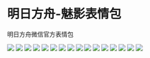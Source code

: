# 明日方舟-魅影表情包

明日方舟微信官方表情包

![](https://cdn.jsdelivr.net/gh/2x-ercha/twikoo-magic@master/image/Arknights_phantom/phantom_01.jpg)
![](https://cdn.jsdelivr.net/gh/2x-ercha/twikoo-magic@master/image/Arknights_phantom/phantom_02.jpg)
![](https://cdn.jsdelivr.net/gh/2x-ercha/twikoo-magic@master/image/Arknights_phantom/phantom_03.jpg)
![](https://cdn.jsdelivr.net/gh/2x-ercha/twikoo-magic@master/image/Arknights_phantom/phantom_04.jpg)
![](https://cdn.jsdelivr.net/gh/2x-ercha/twikoo-magic@master/image/Arknights_phantom/phantom_05.jpg)
![](https://cdn.jsdelivr.net/gh/2x-ercha/twikoo-magic@master/image/Arknights_phantom/phantom_06.jpg)
![](https://cdn.jsdelivr.net/gh/2x-ercha/twikoo-magic@master/image/Arknights_phantom/phantom_07.jpg)
![](https://cdn.jsdelivr.net/gh/2x-ercha/twikoo-magic@master/image/Arknights_phantom/phantom_08.jpg)
![](https://cdn.jsdelivr.net/gh/2x-ercha/twikoo-magic@master/image/Arknights_phantom/phantom_09.jpg)
![](https://cdn.jsdelivr.net/gh/2x-ercha/twikoo-magic@master/image/Arknights_phantom/phantom_10.jpg)
![](https://cdn.jsdelivr.net/gh/2x-ercha/twikoo-magic@master/image/Arknights_phantom/phantom_11.jpg)
![](https://cdn.jsdelivr.net/gh/2x-ercha/twikoo-magic@master/image/Arknights_phantom/phantom_12.jpg)
![](https://cdn.jsdelivr.net/gh/2x-ercha/twikoo-magic@master/image/Arknights_phantom/phantom_13.jpg)
![](https://cdn.jsdelivr.net/gh/2x-ercha/twikoo-magic@master/image/Arknights_phantom/phantom_14.jpg)
![](https://cdn.jsdelivr.net/gh/2x-ercha/twikoo-magic@master/image/Arknights_phantom/phantom_15.jpg)
![](https://cdn.jsdelivr.net/gh/2x-ercha/twikoo-magic@master/image/Arknights_phantom/phantom_16.jpg)
